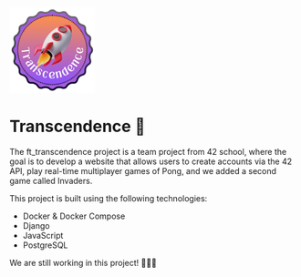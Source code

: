 <p>
<img src="https://github.com/damiandania/damiandania/blob/main/Pics/Transcendence.png"
	alt="Project pic" width="150" height="150"/>
</p>

# Transcendence 🚀

The ft_transcendence project is a team project from 42 school, where the goal is to develop a website that allows users to create accounts via the 42 API, play real-time multiplayer games of Pong, and we added a second game called Invaders.

This project is built using the following technologies:

- Docker & Docker Compose
- Django
- JavaScript
- PostgreSQL

We are still working in this project! 👷🏻‍♂️
